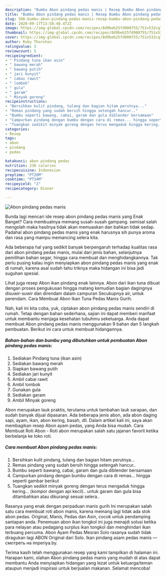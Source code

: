 ```yaml
---
description: "Bumbu Abon pindang pedas manis | Resep Bumbu Abon pindang pedas manis Yang Enak Dan Mudah"
title: "Bumbu Abon pindang pedas manis | Resep Bumbu Abon pindang pedas manis Yang Enak Dan Mudah"
slug: 566-bumbu-abon-pindang-pedas-manis-resep-bumbu-abon-pindang-pedas-manis-yang-enak-dan-mudah
date: 2020-09-17T13:58:48.472Z
image: https://img-global.cpcdn.com/recipes/8d9beb25fd900755/751x532cq70/abon-pindang-pedas-manis-foto-resep-utama.jpg
thumbnail: https://img-global.cpcdn.com/recipes/8d9beb25fd900755/751x532cq70/abon-pindang-pedas-manis-foto-resep-utama.jpg
cover: https://img-global.cpcdn.com/recipes/8d9beb25fd900755/751x532cq70/abon-pindang-pedas-manis-foto-resep-utama.jpg
author: Ruby Thornton
ratingvalue: 3
reviewcount: 5
recipeingredient:
- " Pindang tuna ikan asin"
- " bawang merah"
- " bawang putih"
- " jari kunyit"
- " cabai rawit"
- " lombok"
- " gula"
- " garam"
- " Minyak goreng"
recipeinstructions:
- "Bersihkan kulit pindang, tulang dan bagian hitam perutnya..."
- "Remas pindang yang sudah bersih hingga setengah hancur.."
- "Bumbu seperti bawang, cabai, garam dan gula diblender bersamaan"
- "Campurkan pindang dengan bumbu dengan cara di remas... hingga seperti gambar berikut"
- "Tuangkan sedikit minyak goreng dengan terus mengaduk hingga kering... (kompor dengan api kecil).. untuk garam dan gula bisa ditambahkan atau dikurangi sesuai selera.."
categories:
- Resep
tags:
- abon
- pindang
- pedas

katakunci: abon pindang pedas 
nutrition: 230 calories
recipecuisine: Indonesian
preptime: "PT20M"
cooktime: "PT34M"
recipeyield: "2"
recipecategory: Dinner

---
```



![Abon pindang pedas manis](https://img-global.cpcdn.com/recipes/8d9beb25fd900755/751x532cq70/abon-pindang-pedas-manis-foto-resep-utama.jpg)

Bunda lagi mencari ide resep abon pindang pedas manis yang Enak Banget? Cara membuatnya memang susah-susah gampang. semisal salah mengolah maka hasilnya tidak akan memuaskan dan bahkan tidak sedap. Padahal abon pindang pedas manis yang enak harusnya sih punya aroma dan rasa yang mampu memancing selera kita.

Ada beberapa hal yang sedikit banyak berpengaruh terhadap kualitas rasa dari abon pindang pedas manis, mulai dari jenis bahan, selanjutnya pemilihan bahan segar, hingga cara membuat dan menghidangkannya. Tak perlu pusing kalau ingin menyiapkan abon pindang pedas manis yang enak di rumah, karena asal sudah tahu triknya maka hidangan ini bisa jadi suguhan spesial.

Lihat juga resep Abon ikan pindang enak lainnya. Abon dari ikan tuna dibuat dengan proses pengukusan hingga matang kemudian bagian dagingnya disuwir-suwir dan direndam dalam campuran Secukupnya air, untuk perendam. Cara Membuat Abon Ikan Tuna Pedas Manis Gurih.


Nah, kali ini kita coba, yuk, ciptakan abon pindang pedas manis sendiri di rumah. Tetap dengan bahan sederhana, sajian ini dapat memberi manfaat untuk membantu menjaga kesehatan tubuhmu sekeluarga. Anda dapat membuat Abon pindang pedas manis menggunakan 9 bahan dan 5 langkah pembuatan. Berikut ini cara untuk membuat hidangannya.

<!--inarticleads1-->

##### Bahan-bahan dan bumbu yang dibutuhkan untuk pembuatan Abon pindang pedas manis:

1. Sediakan  Pindang tuna (ikan asin)
1. Sediakan  bawang merah
1. Siapkan  bawang putih
1. Sediakan  jari kunyit
1. Ambil  cabai rawit
1. Ambil  lombok
1. Gunakan  gula
1. Sediakan  garam
1. Ambil  Minyak goreng


Abon merupakan lauk praktis, terutama untuk tambahan lauk sarapan, dan sudah banyak dijual dipasaran. Ada beberapa jenis abon, ada abon daging sapi, ayam, ikan, abon kering, basah, dll. Dalam artikel kali ini, saya akan membagikan resep Abon ayam pedas, yang Anda bisa mudah. Cara Membuat Roti Abon - Roti abon merupakan salah satu jajanan favorit ketika berbelanja ke toko roti. 

<!--inarticleads2-->

##### Cara membuat Abon pindang pedas manis:

1. Bersihkan kulit pindang, tulang dan bagian hitam perutnya...
1. Remas pindang yang sudah bersih hingga setengah hancur..
1. Bumbu seperti bawang, cabai, garam dan gula diblender bersamaan
1. Campurkan pindang dengan bumbu dengan cara di remas... hingga seperti gambar berikut
1. Tuangkan sedikit minyak goreng dengan terus mengaduk hingga kering... (kompor dengan api kecil).. untuk garam dan gula bisa ditambahkan atau dikurangi sesuai selera..


Rasanya yang enak dengan perpaduan manis gurih Ini merupakan salah satu cara membuat roti abon manis, karena memang lagi tidak ada stok abon pedas. Original, Manis, Pedas dan Asin, cocok untuk pendamping santapan anda. Penemuan abon ikan tongkol ini juga menajdi solusi ketika para nelayan atau pedagang surplus ikan tongkol dan menghindari ikan terbuang percuma. Abon Ayam Pedas Mesran Solo rasanya sudah tidak diragukan lagi ABON Original dari Solo. Ikan pindang asam pedas manis — смотреть на imperiya.by. 

Terima kasih telah menggunakan resep yang kami tampilkan di halaman ini. Harapan kami, olahan Abon pindang pedas manis yang mudah di atas dapat membantu Anda menyiapkan hidangan yang lezat untuk keluarga/teman ataupun menjadi inspirasi untuk berjualan makanan. Selamat mencoba!
